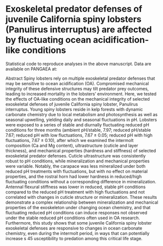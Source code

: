 # Exoskeletal predator defenses of juvenile California spiny lobsters (Panulirus interruptus) are affected by fluctuating ocean acidification-like conditions

Statistical code to reproduce analyses in the above manuscript. Data are available on PANGAEA at: 

Abstract
Spiny lobsters rely on multiple exoskeletal predator defenses that may be sensitive to ocean
acidification (OA). Compromised mechanical integrity of these defensive structures may tilt predator
prey outcomes, leading to increased mortality in the lobsters’ environment. Here, we tested the effects of
OA-like conditions on the mechanical integrity of selected exoskeletal defenses of juvenile California
spiny lobster, Panulirus interruptus. Young spiny lobsters reside in kelp forests with dynamic carbonate
chemistry due to local metabolism and photosynthesis as well as seasonal upwelling, yielding daily and
seasonal fluctuations in pH. Lobsters were exposed to a series of stable and diurnally fluctuating reduced
pH conditions for three months (ambient pH/stable, 7.97; reduced pH/stable 7.67; reduced pH with low
fluctuations, 7.67 ± 0.05; reduced pH with high fluctuations, 7.67 ± 0.10), after which we examined the
intermolt composition (Ca and Mg content), ultrastructure (cuticle and layer thickness), and mechanical
properties (hardness and stiffness) of selected exoskeletal predator defenses. Cuticle ultrastructure was
consistently robust to pH conditions, while mineralization and mechanical properties were variable.
Notably, the carapace was less mineralized under both reduced pH treatments with fluctuations, but with
no effect on material properties, and the rostral horn had lower hardness in reduced/high fluctuating
conditions without a corresponding difference in mineralization. Antennal flexural stiffness was lower in
reduced, stable pH conditions compared to the reduced pH treatment with high fluctuations and not
correlated with changes in cuticle structure or mineralization. These results demonstrate a complex
relationship between mineralization and mechanical properties of the exoskeleton under changing ocean
chemistry, and that fluctuating reduced pH conditions can induce responses not observed under the stable
reduced pH conditions often used in OA research. Furthermore, this study shows that some juvenile
California spiny lobster exoskeletal defenses are responsive to changes in ocean carbonate chemistry,
even during the intermolt period, in ways that can potentially increase s 45 usceptibility to predation among
this critical life stage.
